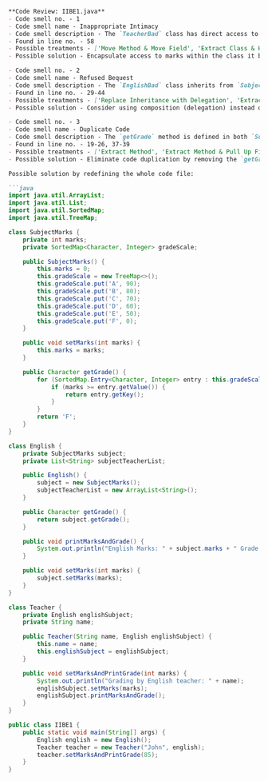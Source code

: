 ```markdown
**Code Review: IIBE1.java**
- Code smell no. - 1
- Code smell name - Inappropriate Intimacy
- Code smell description - The `TeacherBad` class has direct access to and modifies the `marks` field of the `EnglishBad` class, demonstrating an over familiarity between classes that should be independent.
- Found in line no. - 58
- Possible treatments - ['Move Method & Move Field', 'Extract Class & Hide Delegate', 'Change Bidirectional Association to Unidirectional', 'Replace Delegation with Inheritance']
- Possible solution - Encapsulate access to marks within the class it belongs to and provide a method for setting marks.

- Code smell no. - 2
- Code smell name - Refused Bequest
- Code smell description - The `EnglishBad` class inherits from `SubjectMarksBad` but does not utilize its inherited methods properly, indicating that the inheritance hierarchy might not be correctly designed.
- Found in line no. - 29-44
- Possible treatments - ['Replace Inheritance with Delegation', 'Extract Superclass']
- Possible solution - Consider using composition (delegation) instead of inheritance and align the class design with a clear purpose for inheritance.

- Code smell no. - 3
- Code smell name - Duplicate Code
- Code smell description - The `getGrade` method is defined in both `SubjectMarksBad` and `EnglishBad` classes, leading to duplication.
- Found in line no. - 19-26, 37-39
- Possible treatments - ['Extract Method', 'Extract Method & Pull Up Field', 'Pull Up Constructor Body', 'Form Template Method', 'Substitute Algorithm', 'Extract Superclass', 'Extract ClassConsolidate Conditional Expression and use Extract Method', 'Consolidate Duplicate Conditional Fragments']
- Possible solution - Eliminate code duplication by removing the `getGrade` method from `EnglishBad` and rely on inheritance or composition.

Possible solution by redefining the whole code file:

```java
import java.util.ArrayList;
import java.util.List;
import java.util.SortedMap;
import java.util.TreeMap;

class SubjectMarks {
    private int marks;
    private SortedMap<Character, Integer> gradeScale;

    public SubjectMarks() {
        this.marks = 0;
        this.gradeScale = new TreeMap<>();
        this.gradeScale.put('A', 90);
        this.gradeScale.put('B', 80);
        this.gradeScale.put('C', 70);
        this.gradeScale.put('D', 60);
        this.gradeScale.put('E', 50);
        this.gradeScale.put('F', 0);
    }

    public void setMarks(int marks) {
        this.marks = marks;
    }

    public Character getGrade() {
        for (SortedMap.Entry<Character, Integer> entry : this.gradeScale.entrySet()) {
            if (marks >= entry.getValue()) {
                return entry.getKey();
            }
        }
        return 'F';
    }
}

class English {
    private SubjectMarks subject;
    private List<String> subjectTeacherList;

    public English() {
        subject = new SubjectMarks();
        subjectTeacherList = new ArrayList<String>();
    }

    public Character getGrade() {
        return subject.getGrade();
    }

    public void printMarksAndGrade() {
        System.out.println("English Marks: " + subject.marks + " Grade: " + getGrade());
    }

    public void setMarks(int marks) {
        subject.setMarks(marks);
    }
}

class Teacher {
    private English englishSubject;
    private String name;

    public Teacher(String name, English englishSubject) {
        this.name = name;
        this.englishSubject = englishSubject;
    }

    public void setMarksAndPrintGrade(int marks) {
        System.out.println("Grading by English teacher: " + name);
        englishSubject.setMarks(marks);
        englishSubject.printMarksAndGrade();
    }
}

public class IIBE1 {
    public static void main(String[] args) {
        English english = new English();
        Teacher teacher = new Teacher("John", english);
        teacher.setMarksAndPrintGrade(85);
    }
}
```
```